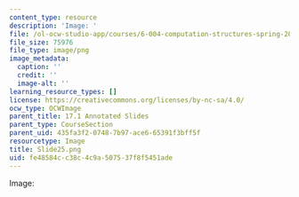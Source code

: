 ```yaml
---
content_type: resource
description: 'Image: '
file: /ol-ocw-studio-app/courses/6-004-computation-structures-spring-2017/fe48584cc38c4c9a507537f8f5451ade_Slide25.png
file_size: 75976
file_type: image/png
image_metadata:
  caption: ''
  credit: ''
  image-alt: ''
learning_resource_types: []
license: https://creativecommons.org/licenses/by-nc-sa/4.0/
ocw_type: OCWImage
parent_title: 17.1 Annotated Slides
parent_type: CourseSection
parent_uid: 435fa3f2-0748-7b97-ace6-65391f3bff5f
resourcetype: Image
title: Slide25.png
uid: fe48584c-c38c-4c9a-5075-37f8f5451ade
---
```

Image: 